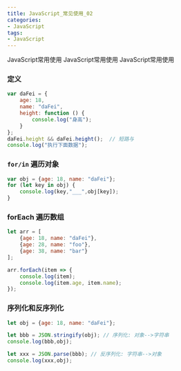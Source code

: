 ```yaml
---
title: JavaScript_常见使用_02
categories: 
- JavaScript
tags:
- JavaScript
---
```


 JavaScript常用使用
 JavaScript常用使用
 JavaScript常用使用

### 定义

```javascript
var daFei = {
    age: 18,
    name: "daFei",
    height: function () {
        console.log("身高");
    }
};
daFei.height && daFei.height();  // 短路与
console.log("执行下面数据");
```

### `for/in` 遍历对象

```javascript
var obj = {age: 18, name: "daFei"};
for (let key in obj) {
    console.log(key,"___",obj[key]);
}
```

### forEach 遍历数组

```javascript
let arr = [
    {age: 18, name: "daFei"},
    {age: 28, name: "foo"},
    {age: 38, name: "bar"}
];

arr.forEach(item => {
    console.log(item);
    console.log(item.age, item.name);
});
```

### 序列化和反序列化

```javascript
let obj = {age: 18, name: "daFei"};

let bbb = JSON.stringify(obj); // 序列化: 对象-->字符串
console.log(bbb,obj);

let xxx = JSON.parse(bbb); // 反序列化: 字符串-->对象
console.log(xxx,obj);
```



